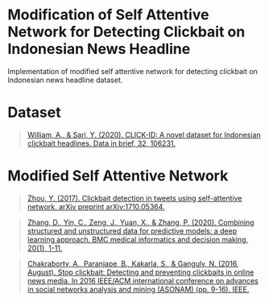 # Modification of Self Attentive Network for Detecting Clickbait on Indonesian News Headline
Implementation of modified self attentive network  for detecting clickbait on Indonesian news headline dataset.
# Dataset
> [William, A., & Sari, Y. (2020). CLICK-ID: A novel dataset for Indonesian clickbait headlines. Data in brief, 32, 106231.](https://www.sciencedirect.com/science/article/pii/S2352340920311252)
# Modified Self Attentive Network
> [Zhou, Y. (2017). Clickbait detection in tweets using self-attentive network. arXiv preprint arXiv:1710.05364.](https://arxiv.org/abs/1710.05364)

> [Zhang, D., Yin, C., Zeng, J., Yuan, X., & Zhang, P. (2020). Combining structured and unstructured data for predictive models: a deep learning approach. BMC medical informatics and decision making, 20(1), 1-11.](https://bmcmedinformdecismak.biomedcentral.com/articles/10.1186/s12911-020-01297-6)

>[Chakraborty, A., Paranjape, B., Kakarla, S., & Ganguly, N. (2016, August). Stop clickbait: Detecting and preventing clickbaits in online news media. In 2016 IEEE/ACM international conference on advances in social networks analysis and mining (ASONAM) (pp. 9-16). IEEE.](https://arxiv.org/pdf/1610.09786)
